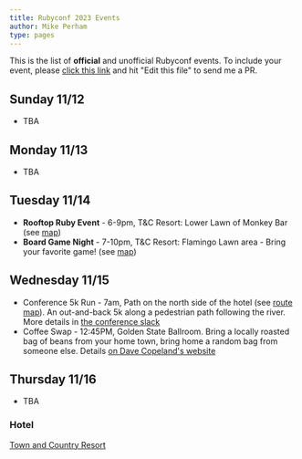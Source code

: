 ```yaml
---
title: Rubyconf 2023 Events
author: Mike Perham
type: pages
---
```


This is the list of **official** and unofficial Rubyconf events.
To include your event, please [click this link](https://github.com/mperham/blog/blob/main/content/events/index.md) and hit "Edit this file" to send me a PR.

## Sunday 11/12

* TBA

## Monday 11/13

* TBA

## Tuesday 11/14

* **Rooftop Ruby Event** - 6-9pm, T&C Resort: Lower Lawn of Monkey Bar (see [map](https://www.towncountry.com/discover/hotel-map))
* **Board Game Night** - 7-10pm, T&C Resort: Flamingo Lawn area - Bring your favorite game! (see [map](https://www.towncountry.com/discover/hotel-map))

## Wednesday 11/15

* Conference 5k Run - 7am, Path on the north side of the hotel (see [route map](https://www.google.com/maps/dir/32.764413,-117.168334/32.7707984,-117.1545735/32.7731311,-117.1450263/32.7707949,-117.1545575/32.7644402,-117.1683849/@32.7687017,-117.1775472,14z/am=t/data=!3m1!4b1!4m2!4m1!3e2?entry=ttu)). An out-and-back 5k along a pedestrian path following the river.  More details in [the conference slack](https://2023rubyconf.slack.com/archives/C060VUKU4R5/p1699415470228729)
* Coffee Swap - 12:45PM, Golden State Ballroom.  Bring a locally roasted bag of beans from your home town, bring home a random bag from someone else. Details [on Dave Copeland's website](https://www.naildrivin5.com/rubyconf/index.html)

## Thursday 11/16

* TBA

### Hotel

[Town and Country Resort](https://rubyconf.org/location)
